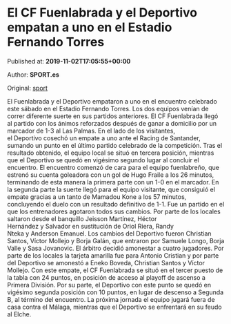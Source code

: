 
# El CF Fuenlabrada y el Deportivo empatan a uno en el Estadio Fernando Torres

Published at: **2019-11-02T17:05:55+00:00**

Author: **SPORT.es**

Original: [sport](https://www.sport.es/es/noticias/segunda-division/el-cf-fuenlabrada-y-el-deportivo-empatan-a-uno-en-el-estadio-fernando-torres-7711792)

El Fuenlabrada y el Deportivo empataron a uno en el encuentro celebrado este sábado en el Estadio Fernando Torres. Los dos equipos venían de correr diferente suerte en sus partidos anteriores. El CF Fuenlabrada llegó al partido con los ánimos reforzados después de ganar a domicilio por un marcador de 1-3 al Las Palmas. En el lado de los visitantes, el Deportivo cosechó un empate a uno ante el Racing de Santander, sumando un punto en el último partido celebrado de la competición. Tras el resultado obtenido, el equipo local se situó en tercera posición, mientras que el Deportivo se quedó en vigésimo segundo lugar al concluir el encuentro.
El encuentro comenzó de cara para el equipo fuenlabreño, que estrenó su cuenta goleadora con un gol de Hugo Fraile a los 26 minutos, terminando de esta manera la primera parte con un 1-0 en el marcador.
En la segunda parte la suerte llegó para el equipo visitante, que consiguió el empate gracias a un tanto de Mamadou Kone a los 57 minutos, concluyendo el duelo con un resultado definitivo de 1-1.
Fue un partido en el que los entrenadores agotaron todos sus cambios. Por parte de los locales saltaron desde el banquillo Jeisson Martínez, Héctor Hernández y Salvador en sustitución de Oriol Riera, Randy Nteka y Anderson Emanuel. Los cambios del Deportivo fueron Christian Santos, Víctor Mollejo y Borja Galán, que entraron por Samuele Longo, Borja Valle y Sasa Jovanovic.
El árbitro decidió amonestar a cuatro jugadores. Por parte de los locales la tarjeta amarilla fue para Antonio Cristian y por parte del Deportivo se amonestó a Eneko Boveda, Christian Santos y Víctor Mollejo.
Con este empate, el CF Fuenlabrada se situó en el tercer puesto de la tabla con 24 puntos, en posición de acceso al playoff de ascenso a Primera División. Por su parte, el Deportivo con este punto se quedó en vigésimo segunda posición con 10 puntos, en lugar de descenso a Segunda B, al término del encuentro.
La próxima jornada el equipo jugará fuera de casa contra el Málaga, mientras que el Deportivo se enfrentará en su feudo al Elche.
